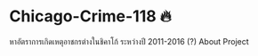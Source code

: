 # Chicago-Crime-118 :fire:
  หาอัตราการเกิดเหตุอาชกรต่างในชิคาโก้ ระหว่างปี 2011-2016 (?)
About Project
